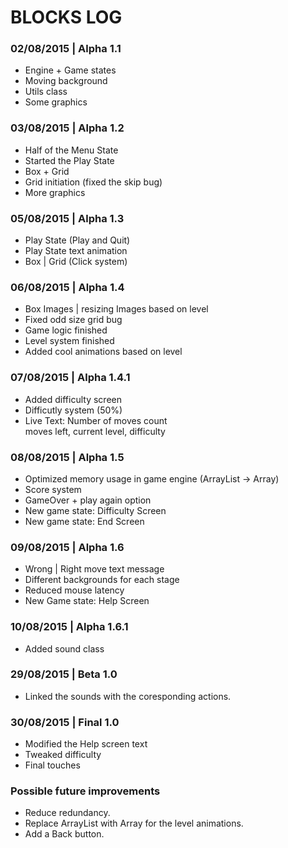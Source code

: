 # BLOCKS LOG

### 02/08/2015 | Alpha 1.1
* Engine + Game states
* Moving background
* Utils class
* Some graphics

### 03/08/2015 | Alpha 1.2
* Half of the Menu State 
* Started the Play State
* Box + Grid
* Grid initiation (fixed the skip bug)
* More graphics

### 05/08/2015 | Alpha 1.3
* Play State (Play and Quit)
* Play State text animation
* Box | Grid (Click system)

### 06/08/2015 | Alpha 1.4
* Box Images | resizing Images based on level
* Fixed odd size grid bug
* Game logic finished
* Level system finished
* Added cool animations based on level

### 07/08/2015 | Alpha 1.4.1
* Added difficulty screen
* Difficutly system (50%)
* Live Text: Number of moves count \
	moves left, current level, difficulty
	
### 08/08/2015 | Alpha 1.5
* Optimized memory usage in game engine (ArrayList -> Array)
* Score system
* GameOver + play again option
* New game state: Difficulty Screen
* New game state: End Screen

### 09/08/2015 | Alpha 1.6
* Wrong | Right move text message
* Different backgrounds for each stage
* Reduced mouse latency
* New Game state: Help Screen

### 10/08/2015 | Alpha 1.6.1
* Added sound class

### 29/08/2015 | Beta 1.0
* Linked the sounds with the coresponding actions.

### 30/08/2015 | Final 1.0
* Modified the Help screen text
* Tweaked difficulty
* Final touches


### Possible future improvements
* Reduce redundancy.
* Replace ArrayList with Array for the level animations.
* Add a Back button.



